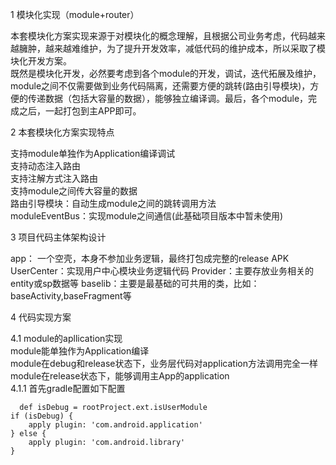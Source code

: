 
1 模块化实现（module+router）

本套模块化方案实现来源于对模块化的概念理解，且根据公司业务考虑，代码越来越臃肿，越来越难维护，为了提升开发效率，减低代码的维护成本，所以采取了模块化开发方案。          
既然是模块化开发，必然要考虑到各个module的开发，调试，迭代拓展及维护，module之间不仅需要做到业务代码隔离，还需要方便的跳转(路由引导模块)，方便的传递数据（包括大容量的数据），能够独立编译调。最后，各个module，完成之后，一起打包到主APP即可。         

2 本套模块化方案实现特点    

支持module单独作为Application编译调试     
支持动态注入路由    
支持注解方式注入路由      
支持module之间传大容量的数据     
路由引导模块：自动生成module之间的跳转调用方法      
moduleEventBus：实现module之间通信(此基础项目版本中暂未使用)   

3 项目代码主体架构设计      

app： 一个空壳，本身不参加业务逻辑，最终打包成完整的release APK 
UserCenter：实现用户中心模块业务逻辑代码
Provider：主要存放业务相关的entity或sp数据等
baselib：主要是最基础的可共用的类，比如：baseActivity,baseFragment等




4 代码实现方案

4.1 module的apllication实现    
module能单独作为Application编译    
module在debug和release状态下，业务层代码对application方法调用完全一样   
module在release状态下，能够调用主App的application      
4.1.1 首先gradle配置如下配置      
```        
  def isDebug = rootProject.ext.isUserModule        
if (isDebug) {        
    apply plugin: 'com.android.application'       
} else {        
    apply plugin: 'com.android.library'     
}   
```




